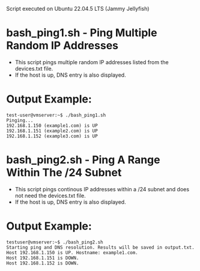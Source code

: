 Script executed on Ubuntu 22.04.5 LTS (Jammy Jellyfish)

# bash_ping1.sh - Ping Multiple Random IP Addresses
- This script pings multiple random IP addresses listed from the devices.txt file.
- If the host is up, DNS entry is also displayed.
# Output Example:
```
test-user@vmserver:~$ ./bash_ping1.sh
Pinging...
192.168.1.150 (example1.com) is UP
192.168.1.151 (example2.com) is UP
192.168.1.152 (example3.com) is UP
```

# bash_ping2.sh - Ping A Range Within The /24 Subnet
- This script pings continous IP addresses within a /24 subnet and does not need the devices.txt file.
- If the host is up, DNS entry is also displayed.
# Output Example:
```
testuser@vmserver:~$ ./bash_ping2.sh
Starting ping and DNS resolution. Results will be saved in output.txt.
Host 192.168.1.150 is UP. Hostname: example1.com.
Host 192.168.1.151 is DOWN.
Host 192.168.1.152 is DOWN.
```
